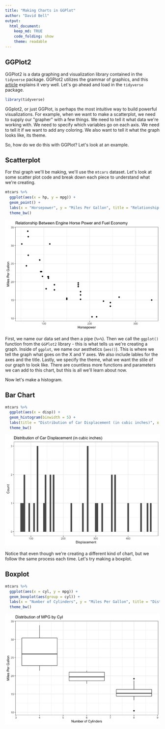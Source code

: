 ```yaml
---
title: "Making Charts in GGPlot"
author: "David Bell"
output: 
  html_document:
    keep_md: TRUE
    code_folding: show
    theme: readable
---
```


## GGPlot2

GGPlot2 is a data graphing and visualization library contained in the `tidyverse` package. GGPlot2 utilizes the grammar of graphics, and this [article](https://towardsdatascience.com/a-comprehensive-guide-to-the-grammar-of-graphics-for-effective-visualization-of-multi-dimensional-1f92b4ed4149) explains it very well. Let's go ahead and load in the `tidyverse` package.


```r
library(tidyverse)
```

GGplot2, or just GGPlot, is perhaps the most intuitive way to build powerful visualizations. For example, when we want to make a scatterplot, we need to supply our "grapher" with a few things. We need to tell it what data we're working with. We need to specify which variables go on each axis. We need to tell it if we want to add any coloring. We also want to tell it what the graph looks like, its theme. 

So, how do we do this with GGPlot? Let's look at an example.

## Scatterplot

For thsi graph we'll be making, we'll use the `mtcars` dataset. Let's look at some scatter plot code and break down each piece to understand what we're creating.


```r
mtcars %>% 
  ggplot(aes(x = hp, y = mpg)) +
  geom_point() +
  labs(x = "Horsepower", y = "Miles Per Gallon", title = "Relationship Between Engine Horse Power and Fuel Economy") +
  theme_bw()
```

![](making_charts_ggplot_files/figure-html/unnamed-chunk-2-1.png)<!-- -->

First, we name our data set and then a pipe (`%>%`). Then we call the `ggplot()` function from the `GGPlot2` library - this is what tells us we're creating a graph. Inside of `ggplot`, we name our aesthetics (`aes()`). This is where we tell the graph what goes on the X and Y axes. We also include lables for the axes and the title. Lastly, we specify the theme, what we want the stile of our graph to look like. There are countless more functions and parameters we can add to this chart, but this is all we'll learn about now. 

Now let's make a histogram.

## Bar Chart


```r
mtcars %>% 
  ggplot(aes(x = disp)) + 
  geom_histogram(binwidth = 5) + 
  labs(title = "Distribution of Car Displacement (in cubic inches)", x = "Displacement", y = "Count") +
  theme_bw() 
```

![](making_charts_ggplot_files/figure-html/unnamed-chunk-3-1.png)<!-- -->

Notice that even though we're creating a different kind of chart, but we follow the same process each time. Let's try making a boxplot.

## Boxplot


```r
mtcars %>% 
  ggplot(aes(x = cyl, y = mpg)) +
  geom_boxplot(aes(group = cyl)) +
  labs(x = "Number of Cylinders", y = "Miles Per Gallon", title = "Distribution of MPG by Cyl") +
  theme_bw()
```

![](making_charts_ggplot_files/figure-html/unnamed-chunk-4-1.png)<!-- -->









